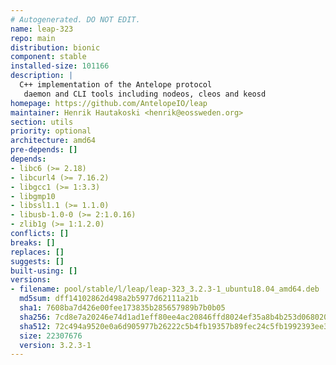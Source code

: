 ```yaml
---
# Autogenerated. DO NOT EDIT.
name: leap-323
repo: main
distribution: bionic
component: stable
installed-size: 101166
description: |
  C++ implementation of the Antelope protocol
   daemon and CLI tools including nodeos, cleos and keosd
homepage: https://github.com/AntelopeIO/leap
maintainer: Henrik Hautakoski <henrik@eossweden.org>
section: utils
priority: optional
architecture: amd64
pre-depends: []
depends:
- libc6 (>= 2.18)
- libcurl4 (>= 7.16.2)
- libgcc1 (>= 1:3.3)
- libgmp10
- libssl1.1 (>= 1.1.0)
- libusb-1.0-0 (>= 2:1.0.16)
- zlib1g (>= 1:1.2.0)
conflicts: []
breaks: []
replaces: []
suggests: []
built-using: []
versions:
- filename: pool/stable/l/leap/leap-323_3.2.3-1_ubuntu18.04_amd64.deb
  md5sum: dff14102862d498a2b5977d62111a21b
  sha1: 7608ba7d426e00fee173835b285657989b7b0b05
  sha256: 7cd8e7a20246e74d1ad1eff80ee4ac20846ffd8024ef35a8b4b253d068020cb9
  sha512: 72c494a9520e0a6d905977b26222c5b4fb19357b89fec24c5fb1992393ee36180fa1b3cbd47f201b0fddc58420294126414731feb4ed81f8060ef1faeb0119a9
  size: 22307676
  version: 3.2.3-1
---
```

